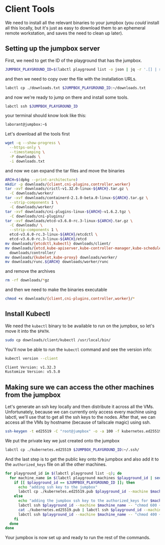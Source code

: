 # Client Tools

We need to install all the relevant binaries to your jumpbox (you _could_ install all this locally, but it's just as easy to download them to an ephemeral remote workstation, and saves the need to clean up later).

## Setting up the jumpbox server

First, we need to get the ID of the playground that has the jumpbox.

```sh
JUMPBOX_PLAYGROUND_ID=$(labctl playground list -o json | jq -r '.[] | select(.machines | length == 1 and .[0].name == "jumpbox") | .id')
```

and then we need to copy over the file with the installation URLs.

```sh
labctl cp ./downloads.txt $JUMPBOX_PLAYGROUND_ID:~/downloads.txt
```

and now we're ready to jump on there and install some tools.

```sh
labctl ssh $JUMPBOX_PLAYGROUND_ID
```

your terminal should know look like this:

```sh
laborant@jumpbox:~$
```

Let's download all the tools first

```sh
wget -q --show-progress \
  --https-only \
  --timestamping \
  -P downloads \
  -i downloads.txt
```

and now we can expand the tar files and move the binaries

```sh
ARCH=$(dpkg --print-architecture)
mkdir -p downloads/{client,cni-plugins,controller,worker}
tar -xvf downloads/crictl-v1.32.0-linux-${ARCH}.tar.gz \
  -C downloads/worker/
tar -xvf downloads/containerd-2.1.0-beta.0-linux-${ARCH}.tar.gz \
  --strip-components 1 \
  -C downloads/worker/
tar -xvf downloads/cni-plugins-linux-${ARCH}-v1.6.2.tgz \
  -C downloads/cni-plugins/
tar -xvf downloads/etcd-v3.6.0-rc.3-linux-${ARCH}.tar.gz \
  -C downloads/ \
  --strip-components 1 \
  etcd-v3.6.0-rc.3-linux-${ARCH}/etcdctl \
  etcd-v3.6.0-rc.3-linux-${ARCH}/etcd
mv downloads/{etcdctl,kubectl} downloads/client/
mv downloads/{etcd,kube-apiserver,kube-controller-manager,kube-scheduler} \
  downloads/controller/
mv downloads/{kubelet,kube-proxy} downloads/worker/
mv downloads/runc.${ARCH} downloads/worker/runc
```

and remove the archives

```sh
rm -rf downloads/*gz
```

and then we need to make the binaries executable

```sh
chmod +x downloads/{client,cni-plugins,controller,worker}/*
```

## Install Kubectl

We need the `kubectl` binary to be available to run on the jumpbox, so let's move it into the `$PATH`.

```sh
sudo cp downloads/client/kubectl /usr/local/bin/
```

You'll now be able to run the `kubectl` command and see the version info:

```sh
kubectl version --client
```
```sh
Client Version: v1.32.3
Kustomize Version: v5.5.0
```

## Making sure we can access the other machines from the jumpbox

Let's generate an ssh key locally and then distribute it across all the VMs. Unfortunately, because we can currently only access every machine using labctl, we'll use that to get all the ssh keys to the nodes. After that, we can access all the VMs by hostname (because of tailscale magic) using ssh.

```sh
ssh-keygen -t ed25519 -C "root@jumpbox" -o -a 100 -f kubernetes.ed25519 -N ""
```

We put the private key we just created onto the jumpbox

```sh
labctl cp ./kubernetes.ed25519 $JUMPBOX_PLAYGROUND_ID:~/.ssh/
```

And the last step is to get the public key onto the jumpbox and also add it to the `authorized_keys` file on all the other machines.

```sh
for playground_id in $(labctl playground list -q); do
  for machine_name in $(labctl playground machines $playground_id | sed '1d'); do
    if [[ $playground_id == $JUMPBOX_PLAYGROUND_ID ]]; then
      echo "adding ssh key to the jumpbox"
      labctl cp ./kubernetes.ed25519.pub $playground_id --machine $machine_name:~/.ssh/
    else
      echo "adding the jumpbox ssh key to the authorized_keys for $machine_name"
      labctl ssh $playground_id --machine $machine_name -- "chmod 600 ~/.ssh/authorized_keys"
      cat ./kubernetes.ed25519.pub | labctl ssh $playground_id --machine $machine_name -- "cat >> ~/.ssh/authorized_keys"
      labctl ssh $playground_id --machine $machine_name -- "chmod 400 ~/.ssh/authorized_keys"
    fi
  done
done
```

Your jumpbox is now set up and ready to run the rest of the commands.
